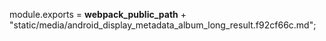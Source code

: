 module.exports = __webpack_public_path__ + "static/media/android_display_metadata_album_long_result.f92cf66c.md";